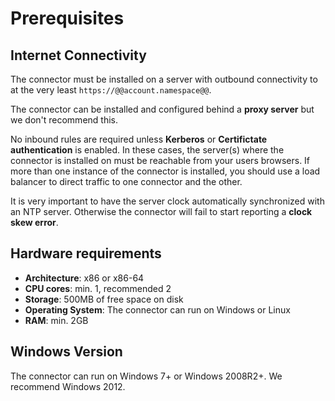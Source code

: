 # Prerequisites

## Internet Connectivity

The connector must be installed on a server with outbound connectivity to at the very least `https://@@account.namespace@@`.

The connector can be installed and configured behind a __proxy server__ but we don't recommend this.

No inbound rules are required unless **Kerberos** or **Certifictate authentication** is enabled. In these cases, the server(s) where the connector is installed on must be reachable from your users browsers. If more than one instance of the connector is installed, you should use a load balancer to direct traffic to one connector and the other.

It is very important to have the server clock automatically synchronized with an NTP server. Otherwise the connector will fail to start reporting a __clock skew error__.

## Hardware requirements

-  **Architecture**: x86 or x86-64
-  **CPU cores**: min. 1, recommended 2
-  **Storage**: 500MB of free space on disk
-  **Operating System**: The connector can run on Windows or Linux
-  **RAM**: min. 2GB

## Windows Version

The connector can run on Windows 7+ or Windows 2008R2+. We recommend Windows 2012.
